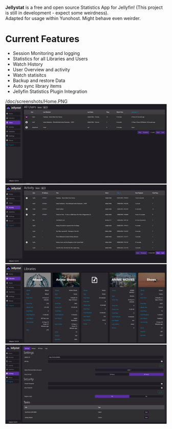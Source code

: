 **Jellystat** is a free and open source Statistics App for Jellyfin! (This project is still in development - expect some weirdness). \
Adapted for usage within Yunohost. Might behave even weirder.
# Current Features
- Session Monitoring and logging
- Statistics for all Libraries and Users
- Watch History
- User Overview and activity
- Watch statisitcs
- Backup and restore Data
- Auto sync library items
- Jellyfin Statistics Plugin Integration

/doc/screenshots/Home.PNG
<picture>
  <img alt="Users" src="/doc/screenshots/Users.PNG">
</picture>
<picture>
  <img alt="Activity" src="/doc/screenshots/Activity.PNG">
</picture>
<picture>
  <img alt="Libraries" src="/doc/screenshots/Libraries.PNG">
</picture>
<picture>
  <img alt="Settings" src="/doc/screenshots/settings.PNG">
</picture>
